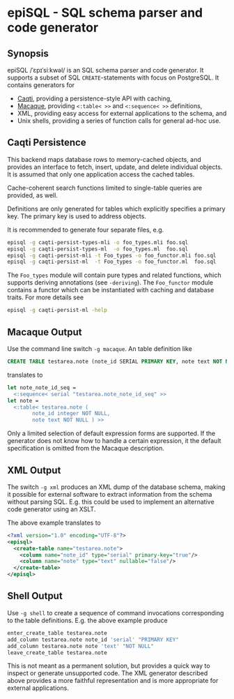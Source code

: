 # epiSQL - SQL schema parser and code generator

## Synopsis

epiSQL /ˈɛpɪˈsiːkwəl/ is an SQL schema parser and code generator.  It
supports a subset of SQL `CREATE`-statements with focus on PostgreSQL.  It
contains generators for

  * [Caqti][], providing a persistence-style API with caching,
  * [Macaque][], providing `<:table< >>` and `<:sequence< >>` definitions,
  * XML, providing easy access for external applications to the schema, and
  * Unix shells, providing a series of function calls for general ad-hoc use.

## Caqti Persistence

This backend maps database rows to memory-cached objects, and provides an
interface to fetch, insert, update, and delete individual objects.  It is
assumed that only one application access the cached tables.

Cache-coherent search functions limited to single-table queries are
provided, as well.

Definitions are only generated for tables which explicitly specifies a
primary key.  The primary key is used to address objects.

It is recommended to generate four separate files, e.g.

``` sh
episql -g caqti-persist-types-mli -o foo_types.mli foo.sql
episql -g caqti-persist-types-ml  -o foo_types.ml  foo.sql
episql -g caqti-persist-mli -t Foo_types -o foo_functor.mli foo.sql
episql -g caqti-persist-ml  -t Foo_types -o foo_functor.ml  foo.sql
```

The `Foo_types` module will contain pure types and related functions, which
supports deriving annotations (see `-deriving`).  The `Foo_functor` module
contains a functor which can be instantiated with caching and database
traits.  For more details see

``` sh
episql -g caqti-persist-ml -help
```

## Macaque Output

Use the command line switch `-g macaque`.  An table definition like

``` sql
CREATE TABLE testarea.note (note_id SERIAL PRIMARY KEY, note text NOT NULL);
```

translates to

``` ocaml
let note_note_id_seq =
  <:sequence< serial "testarea.note_note_id_seq" >>
let note =
  <:table< testarea.note (
        note_id integer NOT NULL,
        note text NOT NULL ) >>
```

Only a limited selection of default expression forms are supported.  If the
generator does not know how to handle a certain expression, it the default
specification is omitted from the Macaque description.

## XML Output

The switch `-g xml` produces an XML dump of the database schema, making it
possible for external software to extract information from the schema
without parsing SQL.  E.g. this could be used to implement an alternative
code generator using an XSLT.

The above example translates to

``` xml
<?xml version="1.0" encoding="UTF-8"?>
<episql>
  <create-table name="testarea.note">
    <column name="note_id" type="serial" primary-key="true"/>
    <column name="note" type="text" nullable="false"/>
  </create-table>
</episql>
```

## Shell Output

Use `-g shell` to create a sequence of command invocations corresponding to
the table definitions.  E.g. the above example produce

``` sh
enter_create_table testarea.note
add_column testarea.note note_id 'serial' "PRIMARY KEY"
add_column testarea.note note 'text' "NOT NULL"
leave_create_table testarea.note
```

This is not meant as a permanent solution, but provides a quick way to
inspect or generate unsupported code.  The XML generator described above
provides a more faithful representation and is more appropriate for external
applications.


[Caqti]: https://github.com/paurkedal/ocaml-caqti
[Macaque]: http://ocsigen.org/macaque/
